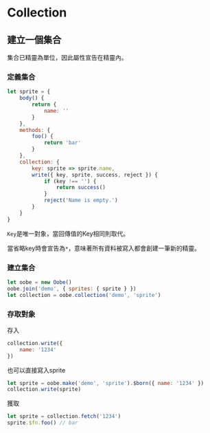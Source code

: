# Collection

## 建立一個集合

集合已精靈為單位，因此屬性宣告在精靈內。

### 定義集合

```js
let sprite = {
    body() {
        return {
            name: ''
        }
    },
    methods: {
        foo() {
            return 'bar'
        }
    },
    collection: {
        key: sprite => sprite.name,
        write({ key, sprite, success, reject }) {
            if (key !== '') {
                return success()
            }
            reject('Name is empty.')
        }
    }
}
```

`Key`是唯一對象，當回傳值的Key相同則取代。

當省略key時會宣告為`*`，意味著所有資料被寫入都會創建一筆新的精靈。

### 建立集合

```js
let oobe = new Oobe()
oobe.join('demo', { sprites: { sprite } })
let collection = oobe.collection('demo', 'sprite')
```

### 存取對象

存入

```js
collection.write({
    name: '1234'
})
```

也可以直接寫入sprite

```js
let sprite = oobe.make('demo', 'sprite').$born({ name: '1234' })
collection.write(sprite)
```

獲取

```js
let sprite = collection.fetch('1234')
sprite.$fn.foo() // bar
```
